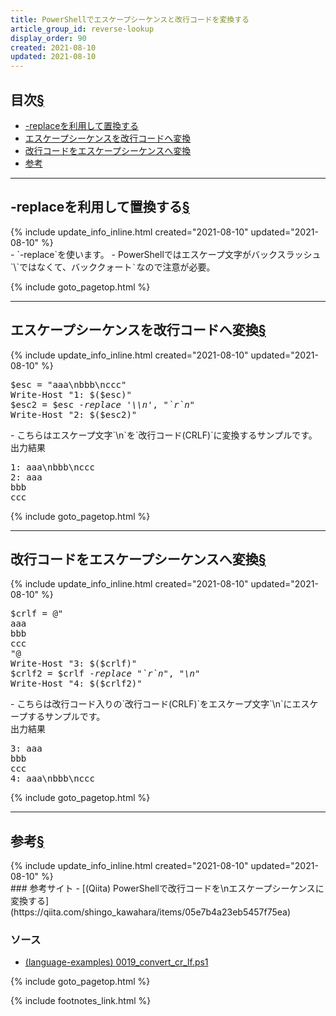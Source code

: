 ```yaml
---
title: PowerShellでエスケープシーケンスと改行コードを変換する
article_group_id: reverse-lookup
display_order: 90
created: 2021-08-10
updated: 2021-08-10
---
```


## <a name="index">目次</a><a class="heading-anchor-permalink" href="#目次">§</a>

<ul id="index_ul">
<li><a href="#-replaceを利用して置換する">-replaceを利用して置換する</a></li>
<li><a href="#エスケープシーケンスを改行コードへ変換">エスケープシーケンスを改行コードへ変換</a></li>
<li><a href="#改行コードをエスケープシーケンスへ変換">改行コードをエスケープシーケンスへ変換</a></li>
<li><a href="#参考">参考</a></li>
</ul>

* * *
## <a name="-replaceを利用して置換する">-replaceを利用して置換する</a><a class="heading-anchor-permalink" href="#-replaceを利用して置換する">§</a>
<div class="chapter-updated">{% include update_info_inline.html created="2021-08-10" updated="2021-08-10" %}</div>
- `-replace`を使います。  
- PowerShellではエスケープ文字がバックスラッシュ`\`ではなくて、バッククォート<code>`</code>なので注意が必要。

{% include goto_pagetop.html %}

* * *
## <a name="エスケープシーケンスを改行コードへ変換">エスケープシーケンスを改行コードへ変換</a><a class="heading-anchor-permalink" href="#エスケープシーケンスを改行コードへ変換">§</a>
<div class="chapter-updated">{% include update_info_inline.html created="2021-08-10" updated="2021-08-10" %}</div>
<div class="code-box no-title">
<pre>
$esc = "aaa\nbbb\nccc"
Write-Host "1: $($esc)"
$esc2 = $esc <em>-replace</em> <em class="blue">'\\n'</em>, <em class="blue">"`r`n"</em>
Write-Host "2: $($esc2)"
</pre>
</div>
- こちらはエスケープ文字`\n`を`改行コード(CRLF)`に変換するサンプルです。
<div class="code-box-output">
<div class="title">出力結果</div>
<pre>
1: aaa\nbbb\nccc
2: aaa
bbb
ccc
</pre>
</div>

{% include goto_pagetop.html %}

* * *
## <a name="改行コードをエスケープシーケンスへ変換">改行コードをエスケープシーケンスへ変換</a><a class="heading-anchor-permalink" href="#改行コードをエスケープシーケンスへ変換">§</a>
<div class="chapter-updated">{% include update_info_inline.html created="2021-08-10" updated="2021-08-10" %}</div>
<div class="code-box no-title">
<pre>
$crlf = @"
aaa
bbb
ccc
"@
Write-Host "3: $($crlf)"
$crlf2 = $crlf <em>-replace</em> <em class="blue">"`r`n"</em>, <em class="blue">"\n"</em>
Write-Host "4: $($crlf2)"
</pre>
</div>
- こちらは改行コード入りの`改行コード(CRLF)`をエスケープ文字`\n`にエスケープするサンプルです。
<div class="code-box-output">
<div class="title">出力結果</div>
<pre>
3: aaa
bbb
ccc
4: aaa\nbbb\nccc
</pre>
</div>

{% include goto_pagetop.html %}

* * *
## <a name="参考">参考</a><a class="heading-anchor-permalink" href="#参考">§</a>
<div class="chapter-updated">{% include update_info_inline.html created="2021-08-10" updated="2021-08-10" %}</div>
### 参考サイト
- [(Qiita) PowerShellで改行コードを\nエスケープシーケンスに変換する](https://qiita.com/shingo_kawahara/items/05e7b4a23eb5457f75ea)

### ソース
- [(language-examples) 0019_convert_cr_lf.ps1](https://github.com/fumokmm/language-examples/blob/main/PowerShell/0019_convert_cr_lf.ps1)

{% include goto_pagetop.html %}

{% include footnotes_link.html %}
